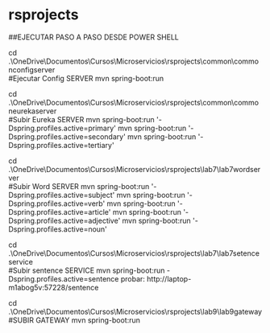 # rsprojects

##EJECUTAR PASO A PASO DESDE POWER SHELL

cd .\OneDrive\Documentos\Cursos\Microservicios\rsprojects\common\commonconfigserver\
#Ejecutar Config SERVER
mvn spring-boot:run

cd .\OneDrive\Documentos\Cursos\Microservicios\rsprojects\common\commoneurekaserver\
#Subir Eureka SERVER
mvn spring-boot:run '-Dspring.profiles.active=primary' 
mvn spring-boot:run '-Dspring.profiles.active=secondary' 
mvn spring-boot:run '-Dspring.profiles.active=tertiary'

cd .\OneDrive\Documentos\Cursos\Microservicios\rsprojects\lab7\lab7wordserver\
#Subir Word SERVER
mvn spring-boot:run '-Dspring.profiles.active=subject'
mvn spring-boot:run '-Dspring.profiles.active=verb'
mvn spring-boot:run '-Dspring.profiles.active=article'
mvn spring-boot:run '-Dspring.profiles.active=adjective'
mvn spring-boot:run '-Dspring.profiles.active=noun'

cd .\OneDrive\Documentos\Cursos\Microservicios\rsprojects\lab7\lab7setenceservice\
#Subir sentence SERVICE
mvn spring-boot:run -Dspring.profiles.active=sentence
probar: http://laptop-m1abog5v:57228/sentence

cd .\OneDrive\Documentos\Cursos\Microservicios\rsprojects\lab9\lab9gateway\
#SUBIR GATEWAY
mvn spring-boot:run
